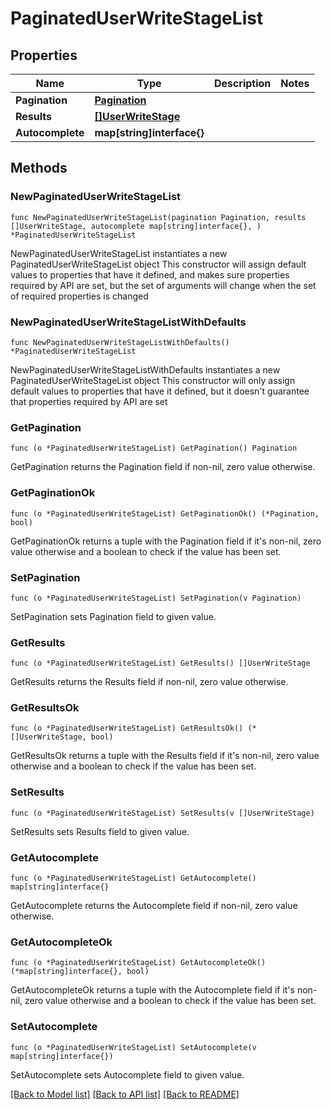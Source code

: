 # PaginatedUserWriteStageList

## Properties

Name | Type | Description | Notes
------------ | ------------- | ------------- | -------------
**Pagination** | [**Pagination**](Pagination.md) |  | 
**Results** | [**[]UserWriteStage**](UserWriteStage.md) |  | 
**Autocomplete** | **map[string]interface{}** |  | 

## Methods

### NewPaginatedUserWriteStageList

`func NewPaginatedUserWriteStageList(pagination Pagination, results []UserWriteStage, autocomplete map[string]interface{}, ) *PaginatedUserWriteStageList`

NewPaginatedUserWriteStageList instantiates a new PaginatedUserWriteStageList object
This constructor will assign default values to properties that have it defined,
and makes sure properties required by API are set, but the set of arguments
will change when the set of required properties is changed

### NewPaginatedUserWriteStageListWithDefaults

`func NewPaginatedUserWriteStageListWithDefaults() *PaginatedUserWriteStageList`

NewPaginatedUserWriteStageListWithDefaults instantiates a new PaginatedUserWriteStageList object
This constructor will only assign default values to properties that have it defined,
but it doesn't guarantee that properties required by API are set

### GetPagination

`func (o *PaginatedUserWriteStageList) GetPagination() Pagination`

GetPagination returns the Pagination field if non-nil, zero value otherwise.

### GetPaginationOk

`func (o *PaginatedUserWriteStageList) GetPaginationOk() (*Pagination, bool)`

GetPaginationOk returns a tuple with the Pagination field if it's non-nil, zero value otherwise
and a boolean to check if the value has been set.

### SetPagination

`func (o *PaginatedUserWriteStageList) SetPagination(v Pagination)`

SetPagination sets Pagination field to given value.


### GetResults

`func (o *PaginatedUserWriteStageList) GetResults() []UserWriteStage`

GetResults returns the Results field if non-nil, zero value otherwise.

### GetResultsOk

`func (o *PaginatedUserWriteStageList) GetResultsOk() (*[]UserWriteStage, bool)`

GetResultsOk returns a tuple with the Results field if it's non-nil, zero value otherwise
and a boolean to check if the value has been set.

### SetResults

`func (o *PaginatedUserWriteStageList) SetResults(v []UserWriteStage)`

SetResults sets Results field to given value.


### GetAutocomplete

`func (o *PaginatedUserWriteStageList) GetAutocomplete() map[string]interface{}`

GetAutocomplete returns the Autocomplete field if non-nil, zero value otherwise.

### GetAutocompleteOk

`func (o *PaginatedUserWriteStageList) GetAutocompleteOk() (*map[string]interface{}, bool)`

GetAutocompleteOk returns a tuple with the Autocomplete field if it's non-nil, zero value otherwise
and a boolean to check if the value has been set.

### SetAutocomplete

`func (o *PaginatedUserWriteStageList) SetAutocomplete(v map[string]interface{})`

SetAutocomplete sets Autocomplete field to given value.



[[Back to Model list]](../README.md#documentation-for-models) [[Back to API list]](../README.md#documentation-for-api-endpoints) [[Back to README]](../README.md)


